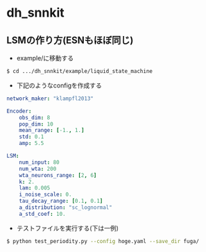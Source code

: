 # dh_snnkit


## LSMの作り方(ESNもほぼ同じ)

- example/に移動する
```bash
$ cd .../dh_snnkit/example/liquid_state_machine
```

- 下記のようなconfigを作成する
```yaml
network_maker: "klampfl2013"

Encoder:
    obs_dim: 8
    pop_dim: 10
    mean_range: [-1., 1.]
    std: 0.1
    amp: 5.5

LSM:
    num_input: 80
    num_wta: 200
    wta_neurons_range: [2, 6]
    k: 2.
    lam: 0.005
    i_noise_scale: 0.
    tau_decay_range: [0.1, 0.1]
    a_distribution: "sc_lognormal"
    a_std_coef: 10.
```

- テストファイルを実行する(下は一例)
```bash
$ python test_periodity.py --config hoge.yaml --save_dir fuga/
```
